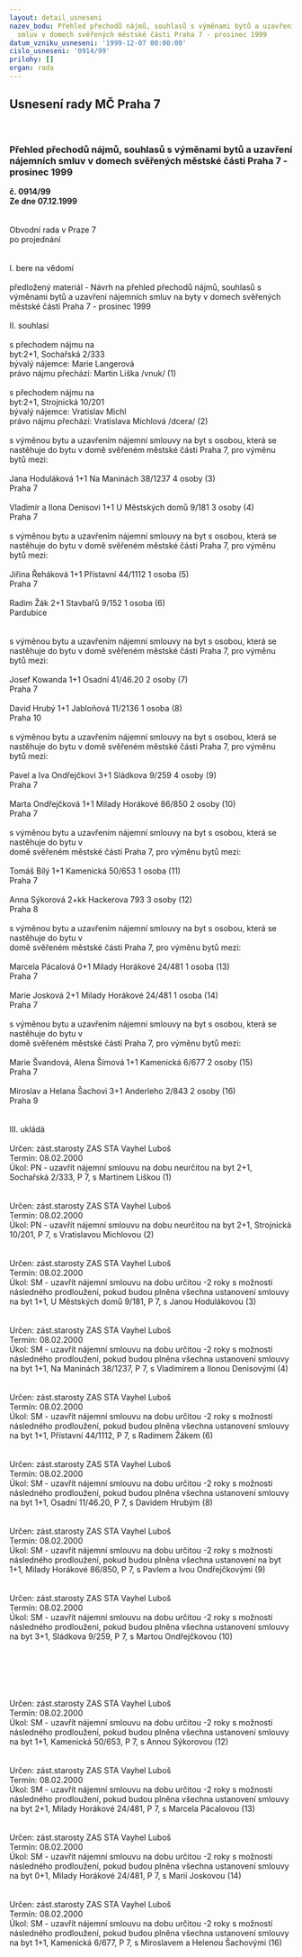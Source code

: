 ```yaml
---
layout: detail_usneseni
nazev_bodu: Přehled přechodů nájmů, souhlasů s výměnami bytů a uzavření nájemních
  smluv v domech svěřených městské části Praha 7 - prosinec 1999
datum_vzniku_usneseni: '1999-12-07 00:00:00'
cislo_usneseni: '0914/99'
prilohy: []
organ: rada
---
```

<div id="ucUsn_pList" class="usn">
	<span><h2>Usnesení rady MČ Praha 7 </h2>
<br></span><div class="standBody">
<span><h3>Přehled přechodů nájmů, souhlasů s výměnami bytů a uzavření nájemních smluv v domech svěřených městské části Praha 7 - prosinec 1999</h3></span><div class="center">
		<strong>č. 0914/99</strong><br>
	</div>
<div class="center">
		<strong>Ze dne 07.12.1999</strong><br><br>
	</div>
<br>Obvodní rada v Praze 7<br>po projednání<br><br><br>I.	bere na vědomí<br><br> předložený materiál - Návrh na přehled přechodů nájmů, souhlasů s výměnami bytů a uzavření nájemních smluv na byty v domech svěřených městské části Praha 7 - prosinec 1999		<br><br>II.	souhlasí <br><br>s přechodem nájmu na <br>byt:2+1, Sochařská 2/333<br>bývalý nájemce: Marie Langerová<br>právo nájmu přechází: Martin Liška    /vnuk/    (1)<br><br>s přechodem nájmu na <br>byt:2+1, Strojnická 10/201<br>bývalý nájemce: Vratislav Michl<br>právo nájmu přechází: Vratislava Michlová   /dcera/     (2)<br><br>s výměnou bytu a uzavřením nájemní smlouvy na byt s osobou, která se nastěhuje do bytu v domě svěřeném městské části Praha 7, pro výměnu bytů mezi:<br><br>Jana Hoduláková                             1+1   Na Maninách 38/1237                                  4 osoby   (3)<br>                                                                  Praha  7<br> <br>Vladimír a Ilona Denisovi               1+1   U Městských domů  9/181                            3 osoby   (4)         <br>                                                                  Praha  7 <br><br>s výměnou bytu a uzavřením nájemní smlouvy na byt s osobou, která se nastěhuje do bytu v domě svěřeném městské části Praha 7, pro výměnu bytů mezi:<br><br>Jiřina Řeháková                               1+1   Přístavní  44/1112                                        1 osoba   (5)<br>                                                                  Praha  7<br> <br>Radim Žák                                       2+1   Stavbařů  9/152                                             1 osoba   (6)         <br>                                                                  Pardubice<br><br><br>s výměnou bytu a uzavřením nájemní smlouvy na byt s osobou, která se nastěhuje do bytu v domě svěřeném městské části Praha 7, pro výměnu bytů mezi:<br><br>Josef Kowanda                                1+1   Osadní  41/46.20                                           2 osoby   (7)<br>                                                                  Praha  7<br> <br>David Hrubý                                    1+1   Jabloňová  11/2136                                       1 osoba   (8)         <br>                                                                  Praha  10<br><br>s výměnou bytu a uzavřením nájemní smlouvy na byt s osobou, která se nastěhuje do bytu v domě svěřeném městské části Praha 7, pro výměnu bytů mezi:<br><br>Pavel a Iva Ondřejčkovi                  3+1   Sládkova  9/259                                           4 osoby   (9)<br>                                                                  Praha  7<br> <br>Marta Ondřejčková                         1+1   Milady Horákové  86/850                             2 osoby   (10)        <br>                                                                  Praha  7 <br><br>s výměnou bytu a uzavřením nájemní smlouvy na byt s osobou, která se nastěhuje do bytu v<br>domě svěřeném městské části Praha 7, pro výměnu bytů mezi:<br><br>Tomáš Bílý                                      1+1   Kamenická 50/653                                        1 osoba   (11)<br>                                                                  Praha  7<br> <br>Anna Sýkorová                               2+kk  Hackerova   793                                            3 osoby   (12)         <br>                                                                  Praha  8<br><br>s výměnou bytu a uzavřením nájemní smlouvy na byt s osobou, která se nastěhuje do bytu v<br>domě svěřeném městské části Praha 7, pro výměnu bytů mezi:<br><br>Marcela Pácalová                            0+1   Milady Horákové  24/481                            1 osoba   (13)<br>                                                                  Praha  7<br> <br>Marie Josková                                 2+1   Milady Horákové  24/481                             1 osoba   (14)         <br>                                                                  Praha  7<br><br>s výměnou bytu a uzavřením nájemní smlouvy na byt s osobou, která se nastěhuje do bytu v<br>domě svěřeném městské části Praha 7, pro výměnu bytů mezi:<br><br>Marie Švandová, Alena Šímová     1+1   Kamenická   6/677                                        2 osoby   (15)<br>                                                                  Praha  7<br> <br>Miroslav a Helana Šachovi             3+1   Anderleho  2/843                                         2 osoby   (16)         <br>                                                                  Praha  9<br><br><br>III.	ukládá <br><br> Určen:	zást.starosty	ZAS STA Vayhel Luboš<br>Termín: 08.02.2000<br>Úkol:	PN - uzavřít nájemní smlouvu na dobu neurčitou na byt 2+1, Sochařská  2/333, P 7, s Martinem Liškou   (1)<br> <br><br> Určen:	zást.starosty	ZAS STA Vayhel Luboš<br>Termín: 08.02.2000<br>Úkol:	PN - uzavřít nájemní smlouvu na dobu neurčitou na byt 2+1, Strojnická 10/201, P 7,            s Vratislavou Michlovou   (2)<br> <br><br> Určen:	zást.starosty	ZAS STA Vayhel Luboš<br>Termín: 08.02.2000<br>Úkol:	SM - uzavřít nájemní smlouvu na dobu určitou -2 roky s možností následného prodloužení, pokud budou plněna všechna ustanovení smlouvy na byt 1+1, U Městských domů 9/181,   P 7,  s Janou Hodulákovou   (3)<br> <br><br> Určen:	zást.starosty	ZAS STA Vayhel Luboš<br>Termín: 08.02.2000<br>Úkol:	SM - uzavřít nájemní smlouvu na dobu určitou -2 roky s možností následného prodloužení, pokud budou plněna všechna ustanovení smlouvy  na byt 1+1, Na Maninách 38/1237, P 7, s Vladimírem a Ilonou Denisovými   (4)                     <br> <br><br> Určen:	zást.starosty	ZAS STA Vayhel Luboš<br>Termín: 08.02.2000<br>Úkol:	SM - uzavřít nájemní smlouvu na dobu určitou -2 roky s možností následného prodloužení, pokud budou plněna všechna ustanovení smlouvy na byt 1+1, Přístavní 44/1112, P 7,         s Radimem Žákem   (6)<br> <br><br> Určen:	zást.starosty	ZAS STA Vayhel Luboš<br>Termín: 08.02.2000<br>Úkol:	SM - uzavřít nájemní smlouvu na dobu určitou -2 roky s možností následného prodloužení, pokud budou plněna všechna ustanovení smlouvy na byt 1+1, Osadní 11/46.20, P 7,           s Davidem Hrubým   (8)<br> <br> <br> Určen:	zást.starosty	ZAS STA Vayhel Luboš<br>Termín: 08.02.2000<br>Úkol:	SM - uzavřít nájemní smlouvu na dobu určitou -2 roky s možností následného prodloužení, pokud budou plněna všechna ustanovení na byt 1+1, Milady Horákové 86/850, P 7,            s Pavlem a Ivou Ondřejčkovými   (9)<br> <br> <br> Určen:	zást.starosty	ZAS STA Vayhel Luboš<br>Termín: 08.02.2000<br>Úkol:	SM - uzavřít nájemní smlouvu na dobu určitou -2 roky s možností následného prodloužení, pokud budou plněna všechna ustanovení smlouvy na byt 3+1, Sládkova 9/259, P 7,             s Martou Ondřejčkovou   (10)<br> <br><br><br><br><br><br> Určen:	zást.starosty	ZAS STA Vayhel Luboš<br>Termín: 08.02.2000<br>Úkol:	SM - uzavřít nájemní smlouvu na dobu určitou -2 roky s možností následného prodloužení, pokud budou plněna všechna ustanovení smlouvy na byt 1+1, Kamenická 50/653, P 7,        s Annou Sýkorovou   (12)<br> <br><br> Určen:	zást.starosty	ZAS STA Vayhel Luboš<br>Termín: 08.02.2000<br>Úkol:	SM - uzavřít nájemní smlouvu na dobu určitou -2 roky s možností následného prodloužení, pokud budou plněna všechna ustanovení smlouvy na byt 2+1, Milady Horákové 24/481,       P 7, s Marcela Pácalovou   (13)<br> <br><br> Určen:	zást.starosty	ZAS STA Vayhel Luboš<br>Termín: 08.02.2000 <br>Úkol:	SM - uzavřít nájemní smlouvu na dobu určitou -2 roky s možností následného prodloužení, pokud budou plněna všechna ustanovení smlouvy na byt 0+1, Milady Horákové 24/481,      P 7, s Marií Joskovou   (14)<br> <br><br> Určen:	zást.starosty	ZAS STA Vayhel Luboš<br>Termín: 08.02.2000<br>Úkol:	SM - uzavřít nájemní smlouvu na dobu určitou -2 roky s možností následného prodloužení, pokud budou plněna všechna ustanovení smlouvy na byt 1+1, Kamenická 6/677, P 7,         s Miroslavem a Helenou Šachovými    (16)              <br>
</div>
</div>